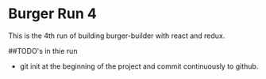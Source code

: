 # Burger Run 4

This is the 4th run of building burger-builder with react and redux.

##TODO's in thie run

- git init at the beginning of the project and commit continuously to github.
